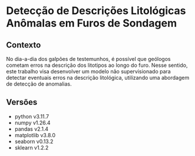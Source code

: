 # Detecção de Descrições Litológicas Anômalas em Furos de Sondagem

## Contexto
No dia-a-dia dos galpões de testemunhos, é possível que geólogos cometam erros na descrição dos litotipos ao longo do furo. Nesse sentido, este trabalho visa desenvolver um modelo não supervisionado para detectar eventuais erros na descrição litológica, utilizando uma abordagem de detecção de anomalias.

## Versões
- python v3.11.7
- numpy v1.26.4
- pandas v2.1.4
- matplotlib v3.8.0
- seaborn v0.13.2
- sklearn v1.2.2


